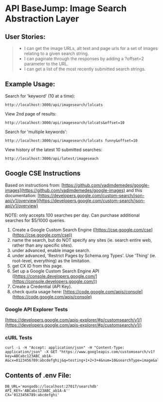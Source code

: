 # API BaseJump: Image Search Abstraction Layer


## User Stories:
> * I can get the image URLs, alt text and page urls for a set of images relating to a given search string.
> * I can paginate through the responses by adding a ?offset=2 parameter to the URL.
> * I can get a list of the most recently submitted search strings.


## Example Usage:
Search for 'keyword' (10 at a time):
<pre><code>http://localhost:3000/api/imagesearch/lolcats</code></pre>

View 2nd page of results:
<pre><code>http://localhost:3000/api/imagesearch/lolcats&offset=10</code></pre>


Search for 'multiple keywords':
<pre><code>http://localhost:3000/api/imagesearch/lolcats funny&offset=10</code></pre>


View history of the latest 10 submitted searches:
<pre><code>http://localhost:3000/api/latest/imageseach</code></pre>


## Google CSE Instructions

Based on instructions from: [https://github.com/vadimdemedes/google-images](https://github.com/vadimdemedes/google-images)
and this documentation: [https://developers.google.com/custom-search/json-api/v1/overview](https://developers.google.com/custom-search/json-api/v1/overview)

NOTE: only accepts 100 searches per day. Can purchase additional searches for $5/1000 queries.

1. Create a Google Custom Search Engine ([https://cse.google.com/cse](https://cse.google.com/cse))
2. name the search, but do NOT specify any sites (ie. search entire web, rather than any specific sites).
3. under advanced, enable image search.
4. under advanced, 'Restrict Pages by Schema.org Types'. Use 'Thing' (ie. root-level, everything) as the limitation.
5. get CX ID from this page.
5. Set up a Google Custom Search Engine API ([https://console.developers.google.com/](https://console.developers.google.com/))
6. Create a Credential (API Key).
7. check quota usage here: [https://code.google.com/apis/console](https://code.google.com/apis/console)


### Google API Explorer Tests

[https://developers.google.com/apis-explorer/#p/customsearch/v1/](https://developers.google.com/apis-explorer/#p/customsearch/v1/)


### cURL Tests

<pre><code>curl -i -H "Accept: application/json" -H "Content-Type: application/json" -X GET "https://www.googleapis.com/customsearch/v1?key=ABCabc123ABC_ab1A-A&cx=0123456789:abcdefghij&q=testing+1+2+3+4&num=10&searchType=image&alt=json"</code></pre>

## Contents of .env File:

<pre><code>DB_URL='mongodb://localhost:27017/searchdb'
API_KEY='ABCabc123ABC_ab1A-A''
CX='0123456789:abcdefghi'</code></pre>
